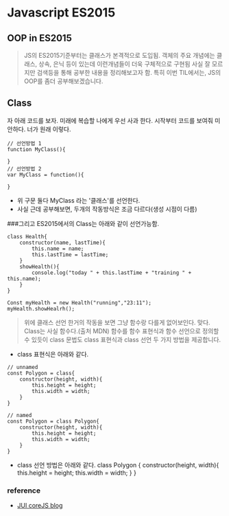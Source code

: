 # Javascript ES2015

## OOP in ES2015
> JS의 ES2015기준부터는 클래스가 본격적으로 도입됨.
> 객체의 주요 개념에는 클래스, 상속, 은닉 등이 있는데 이런개념들이 더욱 구체적으로 구현됨
> 사실 잘 모르지만 검색등을 통해 공부한 내용을 정리해보고자 함.
> 특히 이번 TIL에서는, JS의 OOP를 좀더 공부해보겠습니다.

## Class
자 아래 코드를 보자. 미래에 복습할 나에게 우선 사과 한다. 시작부터 코드를 보여줘 미안하다. 너가 원래 이렇다.
```
// 선언방법 1
function MyClass(){

}
// 선언방법 2
var MyClass = function(){

}
```
- 위 구문 둘다 MyClass 라는 '클래스'를 선언한다.
- 사실 근데 공부해보면, 두개의 작동방식은 조금 다르다(생성 시점이 다름)

###그리고 ES2015에서의 Class는 아래와 같이 선언가능함.
```
class Health{
    constructor(name, lastTime){
        this.name = name;
        this.lastTime = lastTime;
    }
    showHealth(){
        console.log("today " + this.lastTime + "training " + this.name);
    }
}

Const myHealth = new Health("running","23:11");
myHealth.showHealrh();
```

> 위에 클래스 선언 한거의 작동을 보면 그냥 함수랑 다를게 없어보인다.
> 맞다. Class는 사실 함수다.(출처 MDN)
> 함수를 함수 표현식과 함수 선언으로 정의할 수 있듯이 class 문법도 class 표현식과 class 선언 두 가지 방법을 제공합니다.

- class 표현식은 아래와 같다.
```
// unnamed
const Polygon = class{
    constructor(height, width){
        this.height = height;
        this.width = width;
    }
} 

// named
const Polygon = class Polygon{
    constructor(height, width){
        this.height = height;
        this.width = width;
    }
} 
```
- class 선언 방법은 아래와 같다.
class Polygon {
    constructor(height, width){
        this.height = height;
        this.width = width;
    }
}


### reference
 - [JUI coreJS blog](http://blog.jui.io/?p=13)
